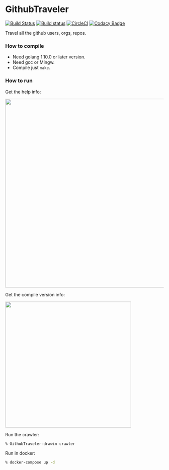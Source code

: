 # GithubTraveler

[![Build Status](https://travis-ci.org/EffDataAly/GithubTraveler.svg?branch=master)](https://travis-ci.org/EffDataAly/GithubTraveler) [![Build status](https://ci.appveyor.com/api/projects/status/o9o5x1i2j9smx11o/branch/master?svg=true)](https://ci.appveyor.com/project/tosone21763/githubtraveler/branch/master) [![CircleCI](https://img.shields.io/circleci/project/github/EffDataAly/GithubTraveler.svg)](https://circleci.com/gh/EffDataAly/GithubTraveler/tree/master) [![Codacy Badge](https://api.codacy.com/project/badge/Grade/c2081378a1b84f0da0855a10787981cf)](https://www.codacy.com/app/EffDataAly/GithubTraveler?utm_source=github.com&amp;utm_medium=referral&amp;utm_content=EffDataAly/GithubTraveler&amp;utm_campaign=Badge_Grade)

Travel all the github users, orgs, repos.

### How to compile

- Need golang 1.10.0 or later version.
- Need gcc or Mingw.
- Compile just `make`.

### How to run

Get the help info:

<img src="doc/help.jpeg" width="600">

Get the compile version info:

<img src="doc/version.jpeg" width="400">

Run the crawler:

``` bash
% GithubTraveler-drawin crawler
```

Run in docker:

``` bash
% docker-compose up -d
```
